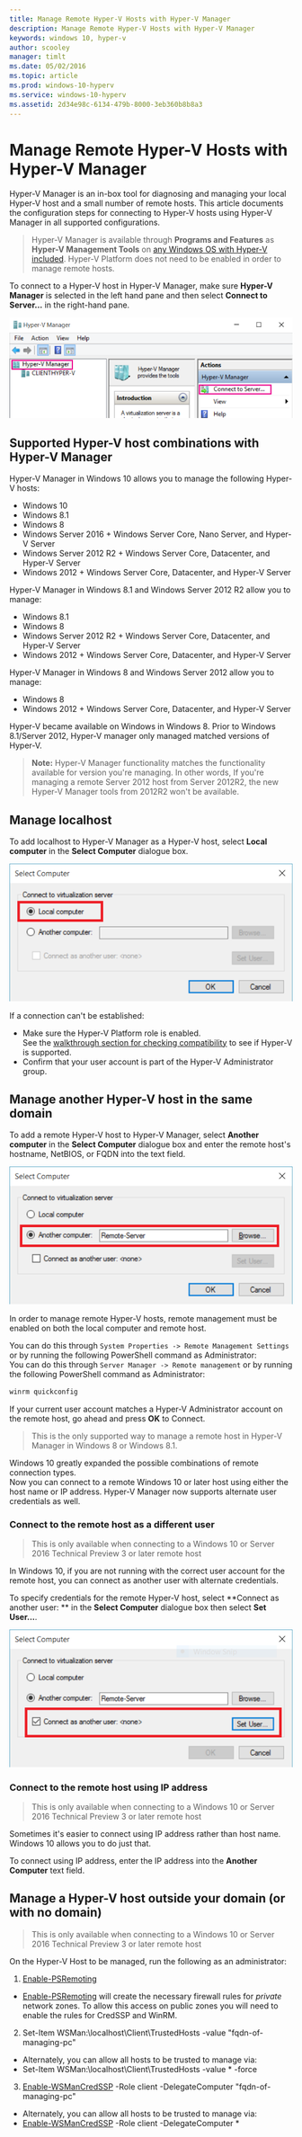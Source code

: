 ```yaml
---
title: Manage Remote Hyper-V Hosts with Hyper-V Manager
description: Manage Remote Hyper-V Hosts with Hyper-V Manager
keywords: windows 10, hyper-v
author: scooley
manager: timlt
ms.date: 05/02/2016
ms.topic: article
ms.prod: windows-10-hyperv
ms.service: windows-10-hyperv
ms.assetid: 2d34e98c-6134-479b-8000-3eb360b8b8a3
---
```


# Manage Remote Hyper-V Hosts with Hyper-V Manager

Hyper-V Manager is an in-box tool for diagnosing and managing your local Hyper-V host and a small number of remote hosts.  This article documents the configuration steps for connecting to Hyper-V hosts using Hyper-V Manager in all supported configurations.

> Hyper-V Manager is available through **Programs and Features** as **Hyper-V Management Tools** on [any Windows OS with Hyper-V included](../quick_start/walkthrough_compatibility.md#OperatingSystemRequirements).  Hyper-V Platform does not need to be enabled in order to manage remote hosts.

To connect to a Hyper-V host in Hyper-V Manager, make sure **Hyper-V Manager** is selected in the left hand pane and then select **Connect to Server...** in the right-hand pane.

![](media/HyperVManager-ConnectToHost.png)

## Supported Hyper-V host combinations with Hyper-V Manager
Hyper-V Manager in Windows 10 allows you to manage the following Hyper-V hosts:
* Windows 10
* Windows 8.1
* Windows 8
* Windows Server 2016 + Windows Server Core, Nano Server, and Hyper-V Server
* Windows Server 2012 R2 + Windows Server Core, Datacenter, and Hyper-V Server
* Windows 2012 + Windows Server Core, Datacenter, and Hyper-V Server

Hyper-V Manager in Windows 8.1 and Windows Server 2012 R2 allow you to manage:
* Windows 8.1
* Windows 8
* Windows Server 2012 R2 + Windows Server Core, Datacenter, and Hyper-V Server
* Windows 2012 + Windows Server Core, Datacenter, and Hyper-V Server

Hyper-V Manager in Windows 8 and Windows Server 2012 allow you to manage:
* Windows 8
* Windows 2012 + Windows Server Core, Datacenter, and Hyper-V Server

Hyper-V became available on Windows in Windows 8.  Prior to Windows 8.1/Server 2012, Hyper-V manager only managed matched versions of Hyper-V.

> **Note:** Hyper-V Manager functionality matches the functionality available for version you're managing.  In other words, If you're managing a remote Server 2012 host from Server 2012R2, the new Hyper-V Manager tools from 2012R2 won't be available.

## Manage localhost ##
To add localhost to Hyper-V Manager as a Hyper-V host, select **Local computer** in the **Select Computer** dialogue box.

![](media/HyperVManager-ConnectToLocalHost.png)

If a connection can't be established:
*  Make sure the Hyper-V Platform role is enabled.  
  See the [walkthrough section for checking compatibility](../quick_start/walkthrough_compatibility.md) to see if Hyper-V is supported.
*  Confirm that your user account is part of the Hyper-V Administrator group.


## Manage another Hyper-V host in the same domain ##

To add a remote Hyper-V host to Hyper-V Manager, select **Another computer** in the **Select Computer** dialogue box and enter the remote host's hostname, NetBIOS, or FQDN into the text field.

![](media/HyperVManager-ConnectToRemoteHost.png)

In order to manage remote Hyper-V hosts, remote management must be enabled on both the local computer and remote host.

You can do this through `System Properties -> Remote Management Settings` or by running the following PowerShell command as Administrator:  
You can do this through `Server Manager -> Remote management` or by running the following PowerShell command as Administrator: 

``` PowerShell
winrm quickconfig
```

If your current user account matches a Hyper-V Administrator account on the remote host, go ahead and press **OK** to Connect.  

> This is the only supported way to manage a remote host in Hyper-V Manager in Windows 8 or Windows 8.1.


Windows 10 greatly expanded the possible combinations of remote connection types.  
Now you can connect to a remote Windows 10 or later host using either the host name or IP address.  Hyper-V Manager now supports alternate user credentials as well.  


### Connect to the remote host as a different user
> This is only available when connecting to a Windows 10 or Server 2016 Technical Preview 3 or later remote host

In Windows 10, if you are not running with the correct user account for the remote host, you can connect as another user with alternate credentials.

To specify credentials for the remote Hyper-V host, select **Connect as another user: ** in the **Select Computer** dialogue box then select **Set User...**.

![](media/HyperVManager-ConnectToRemoteHostAltCreds.png)


### Connect to the remote host using IP address
> This is only available when connecting to a Windows 10 or Server 2016 Technical Preview 3 or later remote host

Sometimes it's easier to connect using IP address rather than host name.  Windows 10 allows you to do just that.

To connect using IP address, enter the IP address into the **Another Computer** text field.


## Manage a Hyper-V host outside your domain (or with no domain) ##
> This is only available when connecting to a Windows 10 or Server 2016 Technical Preview 3 or later remote host

On the Hyper-V Host to be managed, run the following as an administrator:

1.	[Enable-PSRemoting](https://technet.microsoft.com/en-us/library/hh849694.aspx)
  * [Enable-PSRemoting](https://technet.microsoft.com/en-us/library/hh849694.aspx) will create the necessary firewall rules for *private* network zones. To allow this access on public zones you will need to enable the rules for CredSSP and WinRM.
2. Set-Item WSMan:\localhost\Client\TrustedHosts -value "fqdn-of-managing-pc"
  * Alternately, you can allow all hosts to be trusted to manage via:
  * Set-Item WSMan:\localhost\Client\TrustedHosts -value * -force
3. [Enable-WSManCredSSP](https://technet.microsoft.com/en-us/library/hh849872.aspx) -Role client -DelegateComputer "fqdn-of-managing-pc"
  * Alternately, you can allow all hosts to be trusted to manage via:
  * [Enable-WSManCredSSP](https://technet.microsoft.com/en-us/library/hh849872.aspx) -Role client -DelegateComputer *
